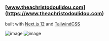 ### [www.theachristodoulidou.com](https://www.theachristodoulidou.com) 
built with [Next.js 12](https://nextjs.org/) and [TailwindCSS](https://tailwindcss.com/)  

![image](https://github.com/user-attachments/assets/1bcafbd9-75ce-4f1c-b777-5236d58e0396)
![image](https://github.com/user-attachments/assets/289ddc45-e49d-4680-985e-d30a25238406)
